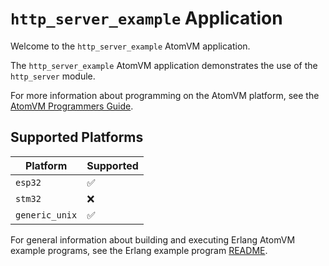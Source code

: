 # `http_server_example` Application

Welcome to the `http_server_example` AtomVM application.

The `http_server_example` AtomVM application demonstrates the use of the `http_server` module.

For more information about programming on the AtomVM platform, see the [AtomVM Programmers Guide](https://doc.atomvm.net/programmers-guide.html).

## Supported Platforms

| Platform | Supported |
|----------|-----------|
| `esp32`  | ✅ |
| `stm32`  | ❌ |
| `generic_unix`  | ✅ |

For general information about building and executing Erlang AtomVM example programs, see the Erlang example program [README](../README.md).
